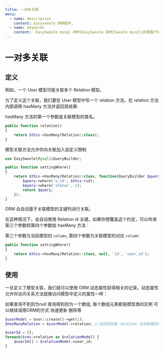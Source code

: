 ```yaml
---
title: 一对多关联
meta:
  - name: description
    content: Easyswoole ORM组件,
  - name: keywords
    content:  EasySwoole mysql ORM|EasySwoole ORM|Swoole mysqli协程客户端|swoole ORM|一对多关联
---
```


# 一对多关联
## 定义

例如，一个 User 模型可能关联多个 Relation 模型。

为了定义这个关联，我们要在 User 模型中写一个 relation 方法。在 relation 方法内部调用 hasMany 方法并返回其结果:

hasMany 方法的第一个参数是关联模型的类名。

```php
public function relation()
{
    return $this->hasMany(Relation::class);
}
```

模型关联方法允许你向关联加入自定义限制

```php
use EasySwoole\Mysqli\QueryBuilder;

public function settingWhere()
{
    return $this->hasMany(Relation::class, function(QueryBuilder $query){
        $query->where('u_id', $this->id);
        $query->where('status', 1);
        return $query;
    });
}
```

ORM 会自动基于关联模型的主键列进行关联。

在这种情况下，会自动使用 Relation id 主键。如果你想覆盖这个约定，可以传递第三个参数和第四个参数给 hasMany 方法：

第三个参数为当前模型的 `column`, 第四个参数为关联模型的对应 `column`

```php
public function settingWhere()
{
    return $this->hasMany(Relation::class, null, 'id', 'user_id');
}
```

## 使用

一旦定义了模型关联，我们就可以使用 ORM 动态属性获得相关的记录。动态属性允许你访问关系方法就像访问模型中定义的属性一样：

如果查询不到则为null  查询得到则为一个数组, 每个数组元素都是模型类的实例 可以继续调用ORM的方式 快速更新 删除等

```php
$userModel = User::create()->get(1);
$hasManyRelation = $userModel->relation; //访问实际是 relation 方法处理后的结果; 返回的是数组 每个数组元素都是 Relation 模型对象

$userId = [];
foreach($res->relation as $relationModel) {
    $userId[] = $relationModel->user_id;
}
```